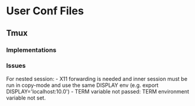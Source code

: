 <h1>User Conf Files</h1>
<h2>Tmux</h2>
<h3>Implementations</h3>
<h3>Issues</h3>
For nested session: 
- X11 forwarding is needed and inner session must be run in copy-mode and use the same DISPLAY env (e.g. export DISPLAY='localhost:10.0')
- TERM variable not passed: TERM environment variable not set.


